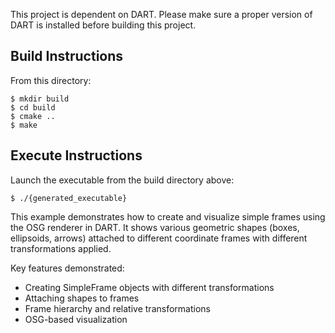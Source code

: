 This project is dependent on DART. Please make sure a proper version of DART is
installed before building this project.

## Build Instructions

From this directory:

    $ mkdir build
    $ cd build
    $ cmake ..
    $ make

## Execute Instructions

Launch the executable from the build directory above:

    $ ./{generated_executable}

This example demonstrates how to create and visualize simple frames using the OSG
renderer in DART. It shows various geometric shapes (boxes, ellipsoids, arrows)
attached to different coordinate frames with different transformations applied.

Key features demonstrated:
- Creating SimpleFrame objects with different transformations
- Attaching shapes to frames
- Frame hierarchy and relative transformations
- OSG-based visualization
